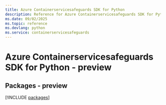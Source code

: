 ```yaml
---
title: Azure Containerservicesafeguards SDK for Python
description: Reference for Azure Containerservicesafeguards SDK for Python
ms.date: 09/02/2025
ms.topic: reference
ms.devlang: python
ms.service: containerservicesafeguards
---
```

# Azure Containerservicesafeguards SDK for Python - preview
## Packages - preview
[!INCLUDE [packages](containerservicesafeguards-index.md)]